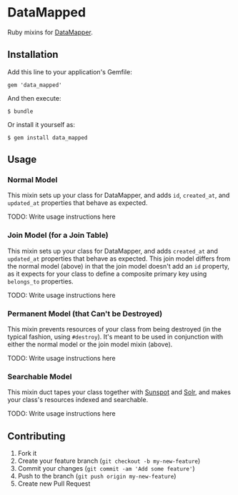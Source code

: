 # DataMapped

Ruby mixins for [DataMapper](http://datamapper.org/).



## Installation

Add this line to your application's Gemfile:

    gem 'data_mapped'

And then execute:

    $ bundle

Or install it yourself as:

    $ gem install data_mapped



## Usage

### Normal Model

This mixin sets up your class for DataMapper, and adds `id`, `created_at`, and
`updated_at` properties that behave as expected.

TODO: Write usage instructions here

### Join Model (for a Join Table)

This mixin sets up your class for DataMapper, and adds `created_at` and
`updated_at` properties that behave as expected.  This join model differs from
the normal model (above) in that the join model doesn't add an `id` property,
as it expects for your class to define a composite primary key using
`belongs_to` properties.

TODO: Write usage instructions here

### Permanent Model (that Can't be Destroyed)

This mixin prevents resources of your class from being destroyed (in the
typical fashion, using `#destroy`).  It's meant to be used in conjunction with
either the normal model or the join model mixin (above).

TODO: Write usage instructions here

### Searchable Model

This mixin duct tapes your class together with
[Sunspot](http://sunspot.github.io/) and
[Solr](https://lucene.apache.org/solr/), and makes your class's resources
indexed and searchable.

TODO: Write usage instructions here



## Contributing

1. Fork it
2. Create your feature branch (`git checkout -b my-new-feature`)
3. Commit your changes (`git commit -am 'Add some feature'`)
4. Push to the branch (`git push origin my-new-feature`)
5. Create new Pull Request
